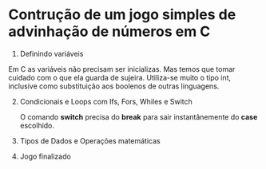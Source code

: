 # Contrução de um jogo simples de advinhação de números em C

1. Definindo variáveis

Em C as variáveis não precisam ser inicializas. Mas temos que tomar cuidado com o que ela guarda de sujeira.
Utiliza-se muito o tipo int, inclusive como substituição aos boolenos de outras linguagens.

2. Condicionais e Loops com Ifs, Fors, Whiles e Switch

    O comando __switch__ precisa do __break__ para sair instantânemente do __case__ escolhido.

3. Tipos de Dados e Operações matemáticas

4. Jogo finalizado

